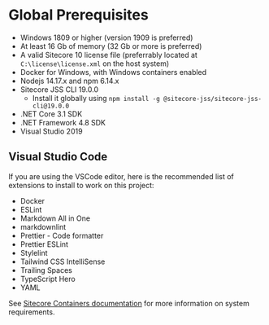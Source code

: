 # Global Prerequisites

- Windows 1809 or higher (version 1909 is preferred)
- At least 16 Gb of memory (32 Gb or more is preferred)
- A valid Sitecore 10 license file (preferrably located at `C:\license\license.xml` on the host system)
- Docker for Windows, with Windows containers enabled
- Nodejs 14.17.x and npm 6.14.x
- Sitecore JSS CLI 19.0.0
  - Install it globally using `npm install -g @sitecore-jss/sitecore-jss-cli@19.0.0`
- .NET Core 3.1 SDK
- .NET Framework 4.8 SDK
- Visual Studio 2019

## Visual Studio Code

If you are using the VSCode editor, here is the recommended list of extensions to install to work on this project:

- Docker
- ESLint
- Markdown All in One
- markdownlint
- Prettier - Code formatter
- Prettier ESLint
- Stylelint
- Tailwind CSS IntelliSense
- Trailing Spaces
- TypeScript Hero
- YAML

See [Sitecore Containers documentation](https://doc.sitecore.com/en/developers/101/developer-tools/set-up-the-environment.html) for more information on system requirements.

